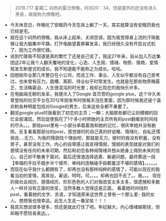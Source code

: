 > 2018.7.17 星期二 闷热的夏日傍晚，时间20：34，但是窗外的还没有进入黑夜，故就称为傍晚吧。
- 今天休息日，昨晚吃了安眠药今天在床上躺了一天，其实就算没有安眠药我也已经是宅。
- 就在这个闷热的傍晚，我从床上起来，关闭空调，因为我觉得身上流的汗珠能够让我大脑集中平静。打开电脑望着屏幕发呆，我已经很久没有开启台式机了，因为工作很忙碌。
- 说到忙碌我不知道是真的繁忙了还是自己变了，我这27年来，自从加入万达集团这2年让我个人翻天覆地的变化，心态、人生观、情绪、物质、情商，爱情观发生断崖式的成长。我不知道能不能称之为成长。哈哈。
- 回想刚毕业那几年整日在小公司，而且工作、事业、人生似乎都没有自己思考过，也未曾有压力。跳槽、离职、待业似乎时常发生。也就是在那些物质略匮乏、生活略窘迫、人生很混沌的时光里；我却比现在的我快乐许多。
- 在电脑端无聊的发呆，我便点入了Google 首页旁的google plus，这个许久未曾登陆的社交平台在2012年刚发布时我每天泡在里面，因为那时候我还是个喜欢粉各种明星包括对Google的男生，后来这些全都不重要了。
- 翻览google plus时我看到了初恋的主页；一瞬；大脑那些都已尘封模糊的回忆全部涌现，然后促使我花了1个多小时把她的主页所有的post翻看到时间线的尽头。。。那些post里有一小部分承载着我和她的记忆，很庆幸她并没有删除。反复看着那部分的post，感觉彼时的自己真的好幼稚、情绪化、自私还懦弱且....无力，为我的懦弱找个理由吧，那就是无力，彼时的我没有积蓄，没有房子，甚至没有工作。内心的自卑感让我变得懦弱，懦弱的表现就是对我们的感情没有任何的未来可期，然后和初恋各种闹情绪并想从她身上得到未来的信心，自己却不敢勇于面对。最后还很渣选择逃离、躲避问题，最终葬送一段【幸福的手拉手踏步半个城市、单纯的连触碰手指都羞涩不堪的感情】。。。。。。
- 而现在似乎我什么都拥有了，却再也没有那样纯粹的感情了，可能以现在的我看当初的爱情，真屌丝，窘迫，呵呵，可。。。。却再也回不去了。。我。。。 现在的我社会阅历、感情经历、形形色色的人们对我改变太多太多，很遗憾和多数人一样并没有正面的改变，当然多数人觉得这是正面。 看着她时间线的post，看着她的文字、言语，才知道原来这世界上曾有一个那么爱- 我的女人。想想我也很幸运，此生人生走一番足矣！！！
- 我其实想说很多很多，但还是就此打住了吧。年纪越大，内心情绪越萦绕，但却越不愿轻易表达。。

